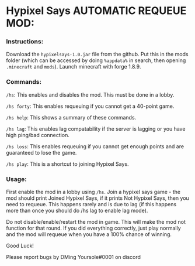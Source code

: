 # Hypixel Says AUTOMATIC REQUEUE MOD:

### Instructions:
Download the `hypixelsays-1.0.jar` file from the github.
Put this in the mods folder (which can be accessed by doing `%appdata%` in search, then opening `.minecraft` and `mods`).
Launch minecraft with forge 1.8.9.

### Commands:
`/hs`: This enables and disables the mod. This must be done in a lobby.

`/hs forty`: This enables requeuing if you cannot get a 40-point game.

`/hs help`: This shows a summary of these commands.

`/hs lag`: This enables lag compatability if the server is lagging or you have high ping/bad connection.

`/hs loss`: This enables requeuing if you cannot get enough points and are guaranteed to lose the game.

`/hs play`: This is a shortcut to joining Hypixel Says.

### Usage:
First enable the mod in a lobby using `/hs`.
Join a hypixel says game - the mod should print Joined Hypixel Says, if it prints Not Hypixel Says, then you need to requeue.
This happens rarely and is due to lag (if this happens more than once you should do /hs lag to enable lag mode).

Do not disable/enable/restart the mod in game.
This will make the mod not function for that round.
If you did everything correctly, just play normally and the mod will requeue when you have a 100% chance of winning.

Good Luck!

Please report bugs by DMing Yoursole#0001 on discord 

